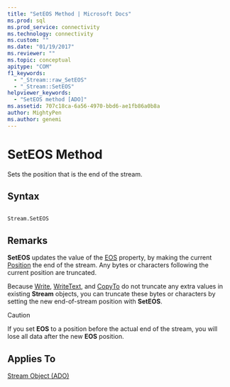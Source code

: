 ```yaml
---
title: "SetEOS Method | Microsoft Docs"
ms.prod: sql
ms.prod_service: connectivity
ms.technology: connectivity
ms.custom: ""
ms.date: "01/19/2017"
ms.reviewer: ""
ms.topic: conceptual
apitype: "COM"
f1_keywords: 
  - "_Stream::raw_SetEOS"
  - "_Stream::SetEOS"
helpviewer_keywords: 
  - "SetEOS method [ADO]"
ms.assetid: 707c18ca-6a56-4970-bbd6-ae1fb86a0b8a
author: MightyPen
ms.author: genemi
---
```

# SetEOS Method
Sets the position that is the end of the stream.  
  
## Syntax  
  
```  
  
Stream.SetEOS  
```  
  
## Remarks  
 **SetEOS** updates the value of the [EOS](../../../ado/reference/ado-api/eos-property.md) property, by making the current [Position](../../../ado/reference/ado-api/position-property-ado.md) the end of the stream. Any bytes or characters following the current position are truncated.  
  
 Because [Write](../../../ado/reference/ado-api/write-method.md), [WriteText](../../../ado/reference/ado-api/writetext-method.md), and [CopyTo](../../../ado/reference/ado-api/copyto-method-ado.md) do not truncate any extra values in existing **Stream** objects, you can truncate these bytes or characters by setting the new end-of-stream position with **SetEOS**.  
  
> [!CAUTION]
>  If you set **EOS** to a position before the actual end of the stream, you will lose all data after the new **EOS** position.  
  
## Applies To  
 [Stream Object (ADO)](../../../ado/reference/ado-api/stream-object-ado.md)
